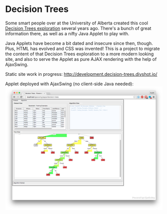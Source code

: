 # Decision Trees

Some smart people over at the University of Alberta created this cool [Decision Trees exploration](http://webdocs.cs.ualberta.ca/~aixplore/learning/DecisionTrees/) several years ago. There's a bunch of great information there, as well as a nifty Java Applet to play with.

Java Applets have become a bit dated and insecure since then, though. Plus, HTML has evolved and CSS was invented! This is a project to migrate the content of that Decision Trees exploration to a more modern looking site, and also to serve the Applet as pure AJAX rendering with the help of AjaxSwing.

Static site work in progress: http://development.decision-trees.divshot.io/

Applet deployed with AjaxSwing (no client-side Java needed):
![Applet](/webapp.png?raw=true)

